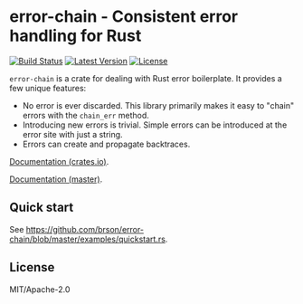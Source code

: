 # error-chain - Consistent error handling for Rust

[![Build Status](https://api.travis-ci.org/brson/error-chain.svg?branch=master)](https://travis-ci.org/brson/error-chain)
[![Latest Version](https://img.shields.io/crates/v/error-chain.svg)](https://crates.io/crates/error-chain)
[![License](https://img.shields.io/github/license/brson/error-chain.svg)](https://github.com/brson/error-chain)

`error-chain` is a crate for dealing with Rust error boilerplate. It
provides a few unique features:

* No error is ever discarded. This library primarily makes it easy to
  "chain" errors with the `chain_err` method.
* Introducing new errors is trivial. Simple errors can be introduced
  at the error site with just a string.
* Errors can create and propagate backtraces.

[Documentation (crates.io)](https://docs.rs/error-chain).

[Documentation (master)](https://brson.github.io/error-chain).

## Quick start

See https://github.com/brson/error-chain/blob/master/examples/quickstart.rs.

## License

MIT/Apache-2.0
